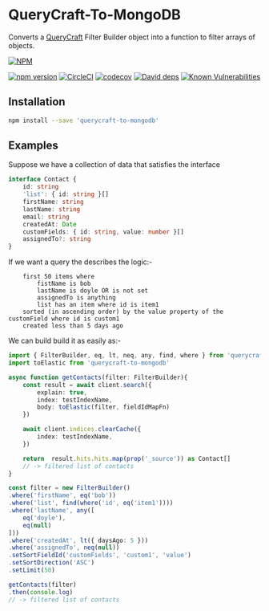# QueryCraft-To-MongoDB
Converts a [QueryCraft](https://github.com/BeameryHQ/QueryCraft) Filter Builder object into a function to filter arrays of objects.


[![NPM](https://nodei.co/npm/querycraft-to-mongodb.png)](https://npmjs.org/package/querycraft-to-mongodb)

[![npm version](https://badge.fury.io/js/querycraft-to-mongodb.svg)](https://badge.fury.io/js/querycraft-to-mongodb)
[![CircleCI](https://circleci.com/gh/BeameryHQ/QueryCraft-To-MongoDB.svg?style=shield)](https://circleci.com/gh/BeameryHQ/QueryCraft-To-MongoDB)
[![codecov](https://codecov.io/gh/BeameryHQ/QueryCraft-To-MongoDB/branch/master/graph/badge.svg)](https://codecov.io/gh/BeameryHQ/QueryCraft-To-MongoDB)
[![David deps](https://david-dm.org/BeameryHQ/QueryCraft-To-MongoDB.svg)](https://david-dm.org/BeameryHQ/QueryCraft-To-MongoDB)
[![Known Vulnerabilities](https://snyk.io/test/github/beameryhq/querycraft-to-mongodb/badge.svg)](https://snyk.io/test/github/beameryhq/querycraft-to-mongodb)

## Installation

```sh
npm install --save 'querycraft-to-mongodb'
```

## Examples

Suppose we have a collection of data that satisfies the interface

```ts
interface Contact {
    id: string
    'list': { id: string }[]
    firstName: string
    lastName: string
    email: string
    createdAt: Date
    customFields: { id: string, value: number }[]
    assignedTo?: string
}
```

If we want a query the describes the logic:-
```
    first 50 items where
        fistName is bob
        lastName is doyle OR is not set
        assignedTo is anything
        list has an item where id is item1
    sorted (in ascending order) by the value property of the customField where id is custom1
    created less than 5 days ago
```

We can build build it as easily as:-

```ts
import { FilterBuilder, eq, lt, neq, any, find, where } from 'querycraft'
import toElastic from 'querycraft-to-mongodb'

async function getContacts(filter: FilterBuilder){
    const result = await client.search({
        explain: true,
        index: testIndexName,
        body: toElastic(filter, fieldIdMapFn)
    })

    await client.indices.clearCache({
        index: testIndexName,
    })

    return  result.hits.hits.map(prop('_source')) as Contact[]
    // -> filtered list of contacts
}

const filter = new FilterBuilder()
.where('firstName', eq('bob'))
.where('list', find(where('id', eq('item1'))))
.where('lastName', any([
    eq('doyle'),
    eq(null)
]))
.where('createdAt', lt({ daysAgo: 5 }))
.where('assignedTo', neq(null))
.setSortFieldId('customFields', 'custom1', 'value')
.setSortDirection('ASC')
.setLimit(50)

getContacts(filter)
.then(console.log)
// -> filtered list of contacts

```
